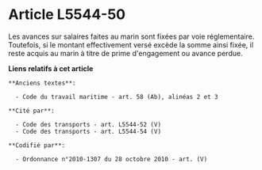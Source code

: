 # Article L5544-50

Les avances sur salaires faites au marin sont fixées par voie réglementaire. Toutefois, si le montant effectivement versé
excède la somme ainsi fixée, il reste acquis au marin à titre de prime d'engagement ou avance perdue.

**Liens relatifs à cet article**

	**Anciens textes**:

	  - Code du travail maritime - art. 58 (Ab), alinéas 2 et 3

	**Cité par**:

	  - Code des transports - art. L5544-52 (V)
	  - Code des transports - art. L5544-54 (V)

	**Codifié par**:

	  - Ordonnance n°2010-1307 du 28 octobre 2010 - art. (V)
